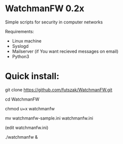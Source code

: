 # WatchmanFW 0.2x

Simple scripts for security in computer networks

Requirements:
- Linux machine
- Syslogd
- Mailserver (if You want recieved messages on email)
- Python3

# Quick install:

git clone https://github.com/futszak/WatchmanFW.git

cd WatchmanFW

chmod u+x watchmanfw

mv watchmanfw-sample.ini watchmanfw.ini

(edit watchmanfw.ini)

./watchmanfw &
